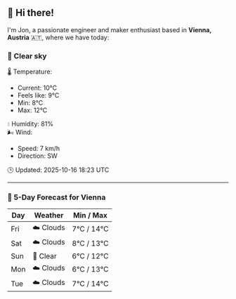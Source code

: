 ## 👋 Hi there!

I'm Jon, a passionate engineer and maker enthusiast based in **Vienna, Austria** 🇦🇹, where we have today:

### 🌙 Clear sky 

🌡️ Temperature: 
* Current: 10°C
* Feels like: 9°C
* Min: 8°C 
* Max: 12°C  

💧 Humidity: 81%  
🌬️ Wind: 
* Speed: 7 km/h 
* Direction: SW  

🕒 Updated: 2025-10-16 18:23 UTC

---

### 📅 5-Day Forecast for Vienna

| Day | Weather | Min / Max |
|-----|---------|------------|
| Fri | ☁️ Clouds | 7°C / 14°C |
| Sat | ☁️ Clouds | 8°C / 13°C |
| Sun | 🌙 Clear | 6°C / 12°C |
| Mon | ☁️ Clouds | 6°C / 13°C |
| Tue | ☁️ Clouds | 7°C / 14°C |

